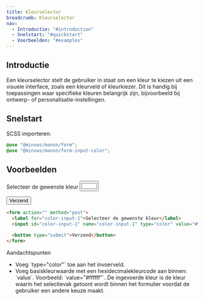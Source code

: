 ```yaml
---
title: Kleurselector
breadcrumb: Kleurselector
nav:
  - Introductie: "#introduction"
  - Snelstart: "#quickstart"
  - Voorbeelden: "#examples"
---
```


<h2 id="introduction">Introductie</h2>

Een kleurselector stelt de gebruiker in staat om een kleur te kiezen uit een visuele interface, zoals een kleurveld of kleurkiezer. Dit is handig bij toepassingen waar specifieke kleuren belangrijk zijn, bijvoorbeeld bij ontwerp- of personalisatie-instellingen.

<h2 id="quickstart">Snelstart</h2>

SCSS importeren:

```scss
@use "@minvws/manon/form";
@use "@minvws/manon/form-input-color";
```

<h2 id="examples">Voorbeelden</h2>

<form action="" method="post">
  <label for="color-input-1">Selecteer de gewenste kleur</label>
  <input id="color-input-1" name="color-input-1" type="color" value="#ffffff" />

<button type="submit">Verzend</button>

</form>

```html
<form action="" method="post">
  <label for="color-input-1">Selecteer de gewenste kleur</label>
  <input id="color-input-1" name="color-input-1" type="color" value="#ffffff" />

  <button type="submit">Verzend</button>
</form>
```

<div class="explanation" role="group" aria-label="Toelichting">
  <span>Aandachtspunten</span>
  <ul>
    <li>
      Voeg `type="color"` toe aan het invoerveld.
    </li>
    <li>
      Voeg basiskleurwaarde met een hexidecimalekleurcode aan binnen: `value`.
      Voorbeeld: `value="#ffffff"`. De ingevoerde kleur is de kleur waarin het
      selectievak getoont wordt binnen het formulier voordat de gebruiker een
      andere keuze maakt.
    </li>
  </ul>
</div>
